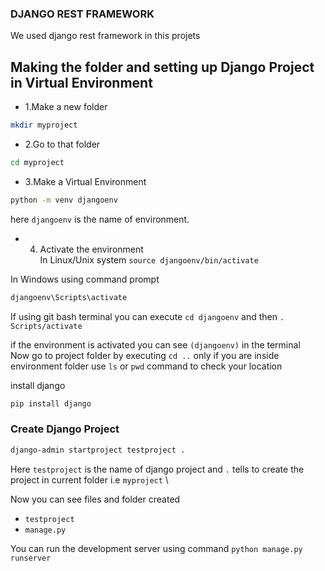 ### DJANGO REST FRAMEWORK

We used django rest framework in this projets

## Making the folder and setting up Django Project in Virtual Environment

- 1.Make a new folder

```bash
mkdir myproject

```

- 2.Go to that folder

```bash
cd myproject
```

- 3.Make a Virtual Environment

```bash
python -m venv djangoenv
```

here `djangoenv` is the name of environment.

- 4. Activate the environment \
     In Linux/Unix system `source djangoenv/bin/activate`

In Windows using command prompt

```bash
djangoenv\Scripts\activate
```

If using git bash terminal you can execute `cd djangoenv` and then `. Scripts/activate`

if the environment is activated you can see `(djangoenv)` in the terminal \
Now go to project folder by executing `cd ..` only if you are inside environment folder use `ls` or `pwd` command to check your location

install django

```bash
pip install django
```

### Create Django Project

```bash
django-admin startproject testproject .
```

Here `testproject` is the name of django project and `.` tells to create the project in current folder i.e `myproject` \

Now you can see files and folder created

- `testproject`
- `manage.py`

You can run the development server using command `python manage.py runserver`
